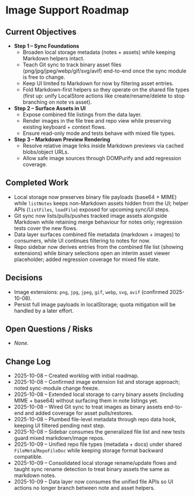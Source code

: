 <!-- Worklog for expanding VibeNote to support image assets -->

# Image Support Roadmap

## Current Objectives

- **Step 1 – Sync Foundations**
  - Broaden local storage metadata (notes + assets) while keeping Markdown helpers intact.
  - Teach Git sync to track binary asset files (png/jpg/jpeg/webp/gif/svg/avif) end-to-end once the sync module is free to change.
  - Keep UI limited to Markdown for now by filtering asset entries.
  - Fold Markdown-first helpers so they operate on the shared file types (first up: unify LocalStore actions like create/rename/delete to stop branching on note vs asset).
- **Step 2 – Surface Assets in UI**
  - Expose combined file listings from the data layer.
  - Render images in the file tree and repo view while preserving existing keyboard + context flows.
  - Ensure read-only mode and tests behave with mixed file types.
- **Step 3 – Markdown Preview Rendering**
  - Resolve relative image links inside Markdown previews via cached blobs/object URLs.
  - Allow safe image sources through DOMPurify and add regression coverage.

## Completed Work

- Local storage now preserves binary file payloads (base64 + MIME) while `listNotes` keeps non-Markdown assets hidden from the UI; helper APIs (`listFiles`, `loadFile`) exposed for upcoming sync/UI steps.
- Git sync now lists/pulls/pushes tracked image assets alongside Markdown while retaining merge behaviour for notes only; regression tests cover the new flows.
- Data layer surfaces combined file metadata (markdown + images) to consumers, while UI continues filtering to notes for now.
- Repo sidebar now derives entries from the combined file list (showing extensions) while binary selections open an interim asset viewer placeholder; added regression coverage for mixed file state.

## Decisions

- Image extensions: `png`, `jpg`, `jpeg`, `gif`, `webp`, `svg`, `avif` (confirmed 2025-10-08).
- Persist full image payloads in localStorage; quota mitigation will be handled by a later effort.

## Open Questions / Risks

- _None._

## Change Log

- 2025-10-08 – Created worklog with initial roadmap.
- 2025-10-08 – Confirmed image extension list and storage approach; noted sync-module change freeze.
- 2025-10-08 – Extended local storage to carry binary assets (including MIME + base64) without surfacing them in note listings yet.
- 2025-10-08 – Wired Git sync to treat images as binary assets end-to-end and added coverage for asset pulls/restores.
- 2025-10-08 – Plumbed file-level metadata through repo data hook, keeping UI filtered pending next step.
- 2025-10-08 – Sidebar consumes the generalized file list and new tests guard mixed markdown/image repos.
- 2025-10-09 – Unified repo file types (metadata + docs) under shared `FileMeta`/`RepoFileDoc` while keeping storage format backward compatible.
- 2025-10-09 – Consolidated local storage rename/update flows and taught sync rename detection to treat binary assets the same as markdown notes.
- 2025-10-09 – Data layer now consumes the unified file APIs so UI actions no longer branch between note and asset helpers.
